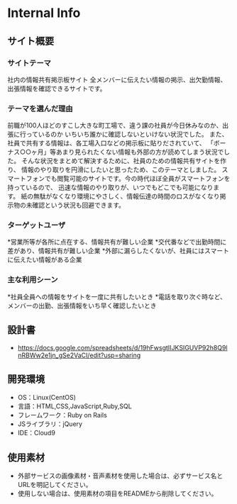 # Internal Info

## サイト概要
### サイトテーマ
社内の情報共有掲示板サイト
全メンバーに伝えたい情報の掲示、出欠勤情報、出張情報を確認できるサイトです。

### テーマを選んだ理由
前職が100人ほどのすこし大きな町工場で、違う課の社員が今日休みなのか、出張に行っているのか
いちいち誰かに確認しないといけない状況でした。
また、社員で共有する情報は、各工場入口などの掲示板に貼りだされていて、
「ボーナス○○ヶ月」等あまり見られたくない情報も外部の方が読めてしまう状況でした。
そんな状況をまとめて解決するために、社員のための情報共有サイトを作り、
情報のやり取りを円滑にしたいと思ったため、このテーマとしました。
スマートフォンでも閲覧可能のサイトです。今の時代ほぼ全員がスマートフォンを持っているので、
迅速な情報のやり取りが、いつでもどこでも可能になります。
紙の無駄がなくなり環境にやさしく、情報伝達の時間のロスがなくなり掲示物の未確認という状況も回避できます。

### ターゲットユーザ
*営業所等が各所に点在する、情報共有が難しい企業
*交代番などで出勤時間に差があり、情報共有が難しい企業
*外部に漏らしたくないが、社員にはスマートに伝えたい情報がある企業


### 主な利用シーン
*社員全員への情報をサイトを一度に共有したいとき
*電話を取り次ぐ時など、メンバーの出勤、出張情報をいち早く確認したいとき

## 設計書
- https://docs.google.com/spreadsheets/d/19hFwsgtIIJKSIGUVP92h8Q9lnRBWw2e1jn_gSe2VaCI/edit?usp=sharing
## 開発環境
- OS：Linux(CentOS)
- 言語：HTML,CSS,JavaScript,Ruby,SQL
- フレームワーク：Ruby on Rails
- JSライブラリ：jQuery
- IDE：Cloud9

## 使用素材
- 外部サービスの画像素材・音声素材を使用した場合は、必ずサービス名とURLを明記してください。
- 使用しない場合は、使用素材の項目をREADMEから削除してください。

